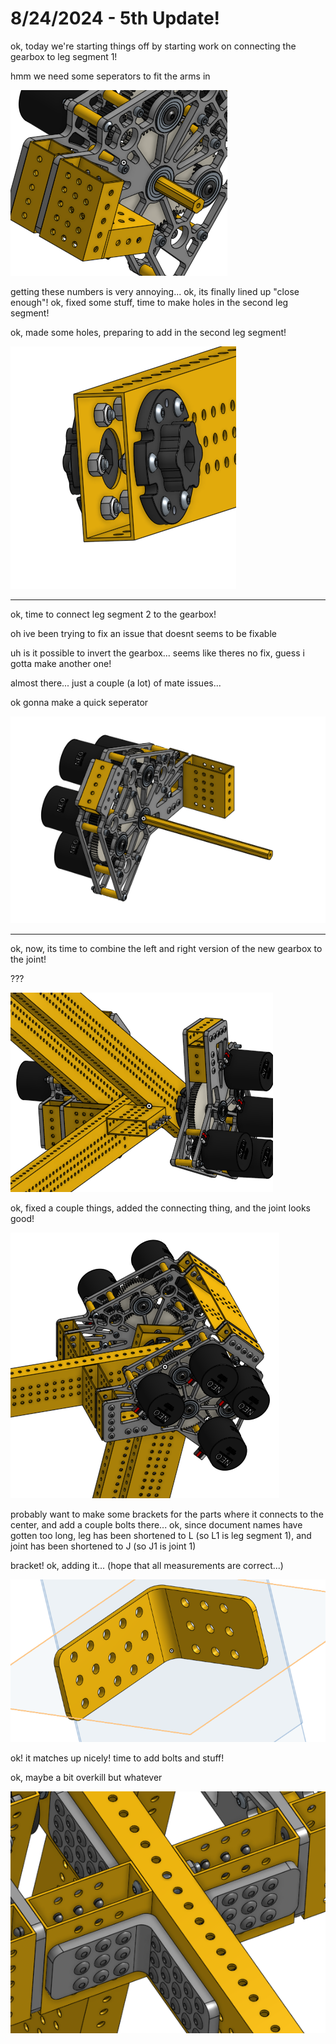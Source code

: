 # 8/24/2024 - 5th Update!

ok, today we're starting things off by starting work on connecting the gearbox to leg segment 1!

hmm we need some seperators to fit the arms in

![yay box tubing](</updatelogs/images/082024/08242024 - 1.png>)

getting these numbers is very annoying... ok, its finally lined up "close enough"! ok, fixed some stuff, time to make holes in the second leg segment!

ok, made some holes, preparing to add in the second leg segment!

![yay](</updatelogs/images/082024/08242024 - 2.png>)

---

ok, time to connect leg segment 2 to the gearbox!

oh ive been trying to fix an issue that doesnt seems to be fixable

uh is it possible to invert the gearbox... seems like theres no fix, guess i gotta make another one!

almost there... just a couple (a lot) of mate issues...

ok gonna make a quick seperator

![yay](</updatelogs/images/082024/08242024 - 3.png>)

---

ok, now, its time to combine the left and right version of the new gearbox to the joint!

???

![???](</updatelogs/images/082024/08242024 - 4.png>)

ok, fixed a couple things, added the connecting thing, and the joint looks good!

![yay](</updatelogs/images/082024/08242024 - 5.png>)

probably want to make some brackets for the parts where it connects to the center, and add a couple bolts there... ok, since document names have gotten too long, leg has been shortened to L (so L1 is leg segment 1), and joint has been shortened to J (so J1 is joint 1)

bracket! ok, adding it... (hope that all measurements are correct...)

![yay](</updatelogs/images/082024/08242024 - 6.png>)

ok! it matches up nicely! time to add bolts and stuff!

ok, maybe a bit overkill but whatever

![yay](</updatelogs/images/082024/08242024 - 7.png>)